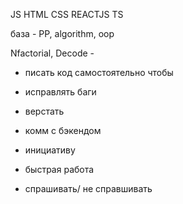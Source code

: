 JS HTML CSS
REACTJS TS

база - PP, algorithm, oop

Nfactorial, Decode - 

- писать код самостоятельно чтобы 
- исправлять баги
- верстать
- комм с бэкендом

- инициативу
- быстрая работа
- спрашивать/ не справшивать